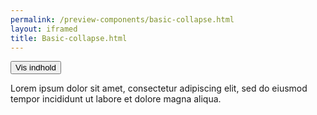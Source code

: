```yaml
--- 
permalink: /preview-components/basic-collapse.html
layout: iframed 
title: Basic-collapse.html
---
```

<button class="button button-secondary js-collapse"
    data-js-target='#collapse1' aria-controls='collapse1'
    aria-expanded='false'>Vis indhold</button>
<div id="collapse1" aria-hidden="true"
    class="box-border-l mt-4 collapsed py-4">
    <p>Lorem ipsum dolor sit amet, consectetur adipiscing elit, sed do
        eiusmod tempor incididunt ut labore et dolore magna aliqua.</p>
</div>
